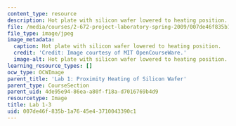 ```yaml
---
content_type: resource
description: Hot plate with silicon wafer lowered to heating position.
file: /media/courses/2-672-project-laboratory-spring-2009/007de46f835b1a7645e43710043390c1_lab1-3.jpg
file_type: image/jpeg
image_metadata:
  caption: Hot plate with silicon wafer lowered to heating position.
  credit: 'Credit: Image courtesy of MIT OpenCourseWare.'
  image-alt: Hot plate with silicon wafer lowered to heating position.
learning_resource_types: []
ocw_type: OCWImage
parent_title: 'Lab 1: Proximity Heating of Silicon Wafer'
parent_type: CourseSection
parent_uid: 4de95e94-86ea-a80f-f18a-d7016769b4d9
resourcetype: Image
title: Lab 1-3
uid: 007de46f-835b-1a76-45e4-3710043390c1
---
```

